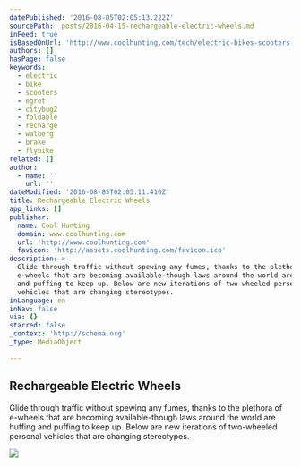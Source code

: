 ```yaml
---
datePublished: '2016-08-05T02:05:13.222Z'
sourcePath: _posts/2016-04-15-rechargeable-electric-wheels.md
inFeed: true
isBasedOnUrl: 'http://www.coolhunting.com/tech/electric-bikes-scooters-motorcycles-2015'
authors: []
hasPage: false
keywords:
  - electric
  - bike
  - scooters
  - egret
  - citybug2
  - foldable
  - recharge
  - walberg
  - brake
  - flybike
related: []
author:
  - name: ''
    url: ''
dateModified: '2016-08-05T02:05:11.410Z'
title: Rechargeable Electric Wheels
app_links: []
publisher:
  name: Cool Hunting
  domain: www.coolhunting.com
  url: 'http://www.coolhunting.com'
  favicon: 'http://assets.coolhunting.com/favicon.ico'
description: >-
  Glide through traffic without spewing any fumes, thanks to the plethora of
  e-wheels that are becoming available-though laws around the world are huffing
  and puffing to keep up. Below are new iterations of two-wheeled personal
  vehicles that are changing stereotypes.
inLanguage: en
inNav: false
via: {}
starred: false
_context: 'http://schema.org'
_type: MediaObject

---
```

<article style=""><h1>Rechargeable Electric Wheels</h1><p>Glide through traffic without spewing any fumes, thanks to the plethora of e-wheels that are becoming available-though laws around the world are huffing and puffing to keep up. Below are new iterations of two-wheeled personal vehicles that are changing stereotypes.</p><img src="https://s3-us-west-2.amazonaws.com/the-grid-img/p/78bc13ec09a30c7eeec8d11b15f718d949f22ba8.jpg" /></article>